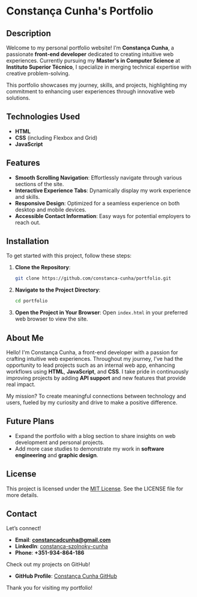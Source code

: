 # Constança Cunha's Portfolio

## Description

Welcome to my personal portfolio website! I’m **Constança Cunha**, a passionate **front-end developer** dedicated to creating intuitive web experiences. Currently pursuing my **Master's in Computer Science** at **Instituto Superior Técnico**, I specialize in merging technical expertise with creative problem-solving.

This portfolio showcases my journey, skills, and projects, highlighting my commitment to enhancing user experiences through innovative web solutions.

## Technologies Used

- **HTML**
- **CSS** (including Flexbox and Grid)
- **JavaScript**

## Features

- **Smooth Scrolling Navigation**: Effortlessly navigate through various sections of the site.
- **Interactive Experience Tabs**: Dynamically display my work experience and skills.
- **Responsive Design**: Optimized for a seamless experience on both desktop and mobile devices.
- **Accessible Contact Information**: Easy ways for potential employers to reach out.

## Installation

To get started with this project, follow these steps:

1. **Clone the Repository**:
   ```bash
   git clone https://github.com/constanca-cunha/portfolio.git
   ```

2. **Navigate to the Project Directory**:
   ```bash
   cd portfolio
   ```

3. **Open the Project in Your Browser**:
   Open `index.html` in your preferred web browser to view the site.

## About Me

Hello! I'm Constança Cunha, a front-end developer with a passion for crafting intuitive web experiences. Throughout my journey, I’ve had the opportunity to lead projects such as an internal web app, enhancing workflows using **HTML**, **JavaScript**, and **CSS**. I take pride in continuously improving projects by adding **API support** and new features that provide real impact.

My mission? To create meaningful connections between technology and users, fueled by my curiosity and drive to make a positive difference.

## Future Plans

- Expand the portfolio with a blog section to share insights on web development and personal projects.
- Add more case studies to demonstrate my work in **software engineering** and **graphic design**.

## License

This project is licensed under the [MIT License](LICENSE). See the LICENSE file for more details.

## Contact

Let’s connect!

- **Email**: **constancadcunha@gmail.com**
- **LinkedIn**: [constanca-szolnoky-cunha](https://www.linkedin.com/in/constanca-szolnoky-cunha)
- **Phone**: **+351-934-864-186**

Check out my projects on GitHub!

- **GitHub Profile**: [Constança Cunha GitHub](https://github.com/constanca-cunha)

Thank you for visiting my portfolio!
